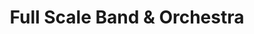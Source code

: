 ---
title: "Full Scale Band & Orchestra"
url: /myrtle-beach/full-scale-band-und-orchestra/
shop: Instrumente
---